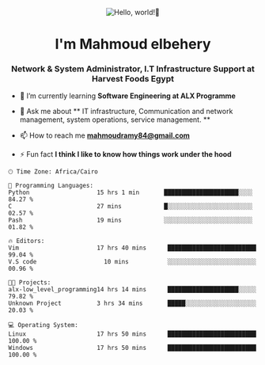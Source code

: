 <p align="center"><img alt="Hello, world!👋" src="https://readme-typing-svg.demolab.com?center=true&vCenter=true&font=Fira+Code&pause=1000&lines=Hello,+world!+👋" /></p>
<h1 align="center">I'm Mahmoud elbehery</h1>
<h3 align="center"> Network & System Administrator, I.T Infrastructure Support at Harvest Foods Egypt
</h3>

- 🌱 I’m currently learning **Software Engineering at ALX Programme**

- 💬 Ask me about ** IT infrastructure, Communication and network management, system operations, service management.
**

- 📫 How to reach me **mahmoudramy84@gmail.com**

- ⚡ Fun fact **I think I like to know how things work under the hood**



```text
🕑︎ Time Zone: Africa/Cairo

💬 Programming Languages: 
Python                   15 hrs 1 min       █████████████████████░░░░   84.27 % 
C                        27 mins            █░░░░░░░░░░░░░░░░░░░░░░░░   02.57 % 
Pash                     19 mins            ░░░░░░░░░░░░░░░░░░░░░░░░░   01.82 % 

🔥 Editors: 
Vim                      17 hrs 40 mins      █████████████████████████   99.04 % 
V.S code                   10 mins           ░░░░░░░░░░░░░░░░░░░░░░░░░   00.96 % 

🐱‍💻 Projects: 
alx-low_level_programming14 hrs 14 mins      ████████████████████░░░░░   79.82 % 
Unknown Project          3 hrs 34 mins       █████░░░░░░░░░░░░░░░░░░░░   20.03 % 

💻 Operating System: 
Linux                    17 hrs 50 mins      █████████████████████████   100.00 % 
Windows                  17 hrs 50 mins      █████████████████████████   100.00 %



